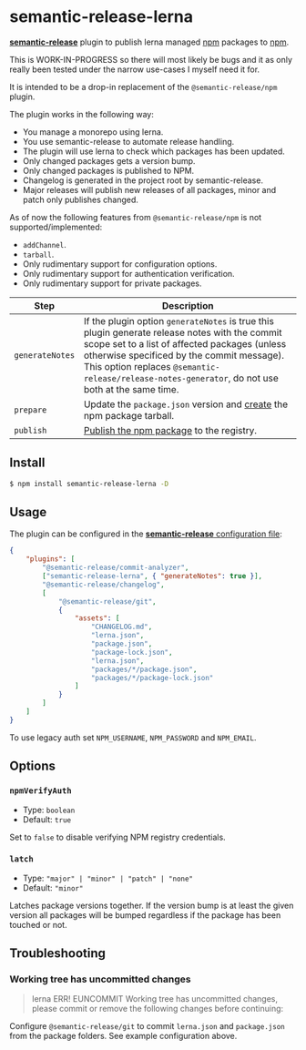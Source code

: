 # semantic-release-lerna

[**semantic-release**](https://github.com/semantic-release/semantic-release) plugin to publish lerna managed [npm](https://github.com/lerna/lerna) packages to [npm](https://www.npmjs.com).

This is WORK-IN-PROGRESS so there will most likely be bugs and it as only really been tested under the narrow use-cases I myself need it for.

It is intended to be a drop-in replacement of the `@semantic-release/npm` plugin.

The plugin works in the following way:

- You manage a monorepo using lerna.
- You use semantic-release to automate release handling.
- The plugin will use lerna to check which packages has been updated.
- Only changed packages gets a version bump.
- Only changed packages is published to NPM.
- Changelog is generated in the project root by semantic-release.
- Major releases will publish new releases of all packages, minor and patch only
  publishes changed.

As of now the following features from `@semantic-release/npm` is not supported/implemented:

- `addChannel`.
- `tarball`.
- Only rudimentary support for configuration options.
- Only rudimentary support for authentication verification.
- Only rudimentary support for private packages.

| Step            | Description                                                                                                                                                                                                                                                                                       |
| --------------- | ------------------------------------------------------------------------------------------------------------------------------------------------------------------------------------------------------------------------------------------------------------------------------------------------- |
| `generateNotes` | If the plugin option `generateNotes` is true this plugin generate release notes with the commit scope set to a list of affected packages (unless otherwise specificed by the commit message). This option replaces `@semantic-release/release-notes-generator`, do not use both at the same time. |
| `prepare`       | Update the `package.json` version and [create](https://docs.npmjs.com/cli/pack) the npm package tarball.                                                                                                                                                                                          |
| `publish`       | [Publish the npm package](https://docs.npmjs.com/cli/publish) to the registry.                                                                                                                                                                                                                    |

## Install

```bash
$ npm install semantic-release-lerna -D
```

## Usage

The plugin can be configured in the [**semantic-release** configuration file](https://github.com/semantic-release/semantic-release/blob/master/docs/usage/configuration.md#configuration):

```json
{
	"plugins": [
		"@semantic-release/commit-analyzer",
		["semantic-release-lerna", { "generateNotes": true }],
		"@semantic-release/changelog",
		[
			"@semantic-release/git",
			{
				"assets": [
					"CHANGELOG.md",
					"lerna.json",
					"package.json",
					"package-lock.json",
					"lerna.json",
					"packages/*/package.json",
					"packages/*/package-lock.json"
				]
			}
		]
	]
}
```

To use legacy auth set `NPM_USERNAME`, `NPM_PASSWORD` and `NPM_EMAIL`.

## Options

### `npmVerifyAuth`

- Type: `boolean`
- Default: `true`

Set to `false` to disable verifying NPM registry credentials.

### `latch`

- Type: `"major" | "minor" | "patch" | "none"`
- Default: `"minor"`

Latches package versions together.
If the version bump is at least the given version all packages will be bumped regardless if the package has been touched or not.

## Troubleshooting

### Working tree has uncommitted changes

> lerna ERR! EUNCOMMIT Working tree has uncommitted changes, please commit or remove the following changes before continuing:

Configure `@semantic-release/git` to commit `lerna.json` and `package.json` from the package folders.
See example configuration above.
